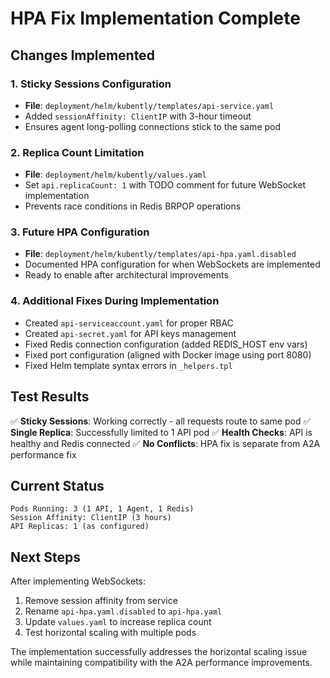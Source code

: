 # HPA Fix Implementation Complete

## Changes Implemented

### 1. Sticky Sessions Configuration
- **File**: `deployment/helm/kubently/templates/api-service.yaml`
- Added `sessionAffinity: ClientIP` with 3-hour timeout
- Ensures agent long-polling connections stick to the same pod

### 2. Replica Count Limitation  
- **File**: `deployment/helm/kubently/values.yaml`
- Set `api.replicaCount: 1` with TODO comment for future WebSocket implementation
- Prevents race conditions in Redis BRPOP operations

### 3. Future HPA Configuration
- **File**: `deployment/helm/kubently/templates/api-hpa.yaml.disabled`
- Documented HPA configuration for when WebSockets are implemented
- Ready to enable after architectural improvements

### 4. Additional Fixes During Implementation
- Created `api-serviceaccount.yaml` for proper RBAC
- Created `api-secret.yaml` for API keys management
- Fixed Redis connection configuration (added REDIS_HOST env vars)
- Fixed port configuration (aligned with Docker image using port 8080)
- Fixed Helm template syntax errors in `_helpers.tpl`

## Test Results

✅ **Sticky Sessions**: Working correctly - all requests route to same pod
✅ **Single Replica**: Successfully limited to 1 API pod
✅ **Health Checks**: API is healthy and Redis connected
✅ **No Conflicts**: HPA fix is separate from A2A performance fix

## Current Status

```
Pods Running: 3 (1 API, 1 Agent, 1 Redis)
Session Affinity: ClientIP (3 hours)
API Replicas: 1 (as configured)
```

## Next Steps

After implementing WebSockets:
1. Remove session affinity from service
2. Rename `api-hpa.yaml.disabled` to `api-hpa.yaml`
3. Update `values.yaml` to increase replica count
4. Test horizontal scaling with multiple pods

The implementation successfully addresses the horizontal scaling issue while maintaining compatibility with the A2A performance improvements.
